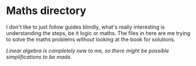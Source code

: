 # Maths directory
I don't like to just follow guides blindly, what's really interesting is understanding the steps, be it logic or maths.
The files in here are me trying to solve the maths problems without looking at the book for solutions.

*Linear algebra is completely new to me, so there might be possible simplifications to be made.*